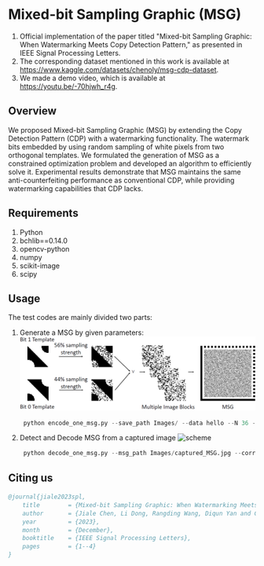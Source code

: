 # Mixed-bit Sampling Graphic (MSG)

1. Official implementation of the paper titled "Mixed-bit Sampling Graphic: When Watermarking Meets Copy Detection Pattern," as presented in IEEE Signal Processing Letters.
2. The corresponding dataset mentioned in this work is available at https://www.kaggle.com/datasets/chenoly/msg-cdp-dataset.
3. We made a demo video, which is available at https://youtu.be/-70hjwh_r4g.
## Overview
We proposed Mixed-bit Sampling Graphic (MSG) by extending the Copy Detection Pattern (CDP) with a watermarking functionality. The watermark bits embedded by using random sampling of white pixels from two orthogonal templates. We formulated the generation of MSG as a constrained optimization problem and developed an algorithm to efficiently solve it. Experimental results demonstrate that MSG maintains the same anti-counterfeiting performance as conventional CDP, while providing watermarking capabilities that CDP lacks.

## Requirements
1. Python
2. bchlib==0.14.0
3. opencv-python
4. numpy
5. scikit-image
6. scipy

## Usage
The test codes are mainly divided two parts:
1. Generate a MSG by given parameters:
   ![scheme](./Images/mixed-bit.png)
   ```python
    python encode_one_msg.py --save_path Images/ --data hello --N 36 --alpha 0.7 --gamma 0.06
   
2. Detect and Decode MSG from a captured image
   ![scheme](./Images/corrected.png)
   ```python
    python decode_one_msg.py --msg_path Images/captured_MSG.jpg --correct_size 324 --N 36

## Citing us
```bibtex
@journal{jiale2023spl,
	title        = {Mixed-bit Sampling Graphic: When Watermarking Meets Copy Detection Pattern},
	author       = {Jiale Chen, Li Dong, Rangding Wang, Diqun Yan and Chengbin Peng},
	year         = {2023},
	month        = {December},
	booktitle    = {IEEE Signal Processing Letters},
	pages        = {1--4}
}
```

